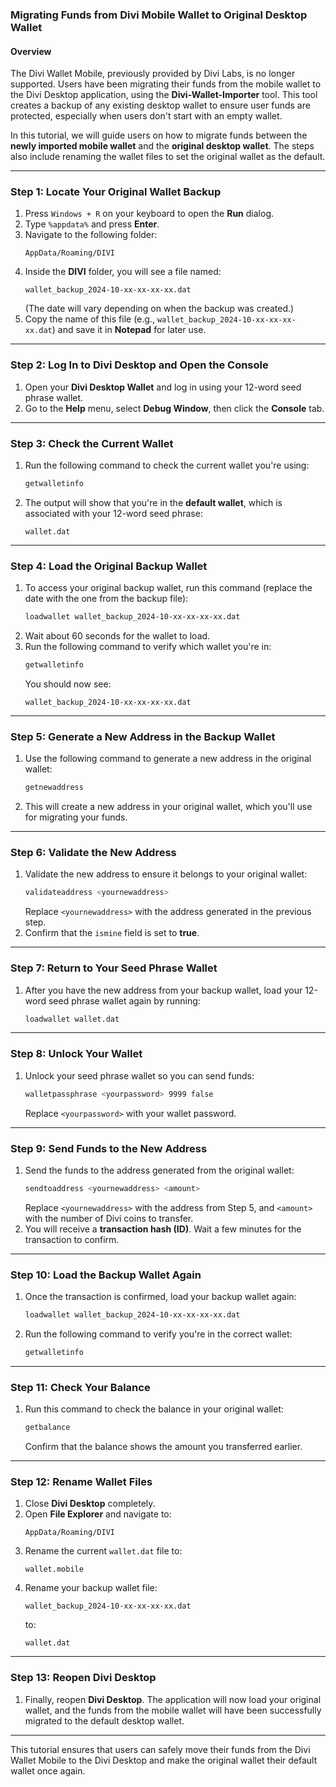 

### Migrating Funds from Divi Mobile Wallet to Original Desktop Wallet

#### Overview
The Divi Wallet Mobile, previously provided by Divi Labs, is no longer supported. Users have been migrating their funds from the mobile wallet to the Divi Desktop application, using the **Divi-Wallet-Importer** tool. This tool creates a backup of any existing desktop wallet to ensure user funds are protected, especially when users don't start with an empty wallet.

In this tutorial, we will guide users on how to migrate funds between the **newly imported mobile wallet** and the **original desktop wallet**. The steps also include renaming the wallet files to set the original wallet as the default.

---

### Step 1: Locate Your Original Wallet Backup

1. Press `Windows + R` on your keyboard to open the **Run** dialog.
2. Type `%appdata%` and press **Enter**.
3. Navigate to the following folder:
   ```
   AppData/Roaming/DIVI
   ```
4. Inside the **DIVI** folder, you will see a file named:
   ```
   wallet_backup_2024-10-xx-xx-xx-xx.dat
   ```
   (The date will vary depending on when the backup was created.)
5. Copy the name of this file (e.g., `wallet_backup_2024-10-xx-xx-xx-xx.dat`) and save it in **Notepad** for later use.

---

### Step 2: Log In to Divi Desktop and Open the Console

1. Open your **Divi Desktop Wallet** and log in using your 12-word seed phrase wallet.
2. Go to the **Help** menu, select **Debug Window**, then click the **Console** tab.

---

### Step 3: Check the Current Wallet

1. Run the following command to check the current wallet you're using:
   ```bash
   getwalletinfo
   ```
2. The output will show that you're in the **default wallet**, which is associated with your 12-word seed phrase:
   ```
   wallet.dat
   ```

---

### Step 4: Load the Original Backup Wallet

1. To access your original backup wallet, run this command (replace the date with the one from the backup file):
   ```bash
   loadwallet wallet_backup_2024-10-xx-xx-xx-xx.dat
   ```
2. Wait about 60 seconds for the wallet to load.
3. Run the following command to verify which wallet you're in:
   ```bash
   getwalletinfo
   ```
   You should now see:
   ```
   wallet_backup_2024-10-xx-xx-xx-xx.dat
   ```

---

### Step 5: Generate a New Address in the Backup Wallet

1. Use the following command to generate a new address in the original wallet:
   ```bash
   getnewaddress
   ```
2. This will create a new address in your original wallet, which you'll use for migrating your funds.

---

### Step 6: Validate the New Address

1. Validate the new address to ensure it belongs to your original wallet:
   ```bash
   validateaddress <yournewaddress>
   ```
   Replace `<yournewaddress>` with the address generated in the previous step.
2. Confirm that the `ismine` field is set to **true**.

---

### Step 7: Return to Your Seed Phrase Wallet

1. After you have the new address from your backup wallet, load your 12-word seed phrase wallet again by running:
   ```bash
   loadwallet wallet.dat
   ```

---

### Step 8: Unlock Your Wallet

1. Unlock your seed phrase wallet so you can send funds:
   ```bash
   walletpassphrase <yourpassword> 9999 false
   ```
   Replace `<yourpassword>` with your wallet password.

---

### Step 9: Send Funds to the New Address

1. Send the funds to the address generated from the original wallet:
   ```bash
   sendtoaddress <yournewaddress> <amount>
   ```
   Replace `<yournewaddress>` with the address from Step 5, and `<amount>` with the number of Divi coins to transfer.
2. You will receive a **transaction hash (ID)**. Wait a few minutes for the transaction to confirm.

---

### Step 10: Load the Backup Wallet Again

1. Once the transaction is confirmed, load your backup wallet again:
   ```bash
   loadwallet wallet_backup_2024-10-xx-xx-xx-xx.dat
   ```
2. Run the following command to verify you're in the correct wallet:
   ```bash
   getwalletinfo
   ```

---

### Step 11: Check Your Balance

1. Run this command to check the balance in your original wallet:
   ```bash
   getbalance
   ```
   Confirm that the balance shows the amount you transferred earlier.

---

### Step 12: Rename Wallet Files

1. Close **Divi Desktop** completely.
2. Open **File Explorer** and navigate to:
   ```
   AppData/Roaming/DIVI
   ```
3. Rename the current `wallet.dat` file to:
   ```
   wallet.mobile
   ```
4. Rename your backup wallet file:
   ```
   wallet_backup_2024-10-xx-xx-xx-xx.dat
   ```
   to:
   ```
   wallet.dat
   ```

---

### Step 13: Reopen Divi Desktop

1. Finally, reopen **Divi Desktop**. The application will now load your original wallet, and the funds from the mobile wallet will have been successfully migrated to the default desktop wallet.

---

This tutorial ensures that users can safely move their funds from the Divi Wallet Mobile to the Divi Desktop and make the original wallet their default wallet once again.
